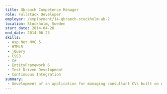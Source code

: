 ```yaml
---
title: Qbranch Competence Manager
role: Fullstack Developer
employer: /employment/14-qbranch-stockholm-ab-2
location: Stockholm, Sweden
start_date: 2014-04-28
end_date: 2014-06-23
skills:
 - Asp.Net MVC 5
 - HTML5
 - jQuery
 - CSS3
 - C#
 - EntityFramework 6
 - Test Driven Development
 - Continuous Integration
summary:
 - Development of an application for managing consultant CVs built on Asp.Net MVC and hosted on Windows Azure.
---
```

